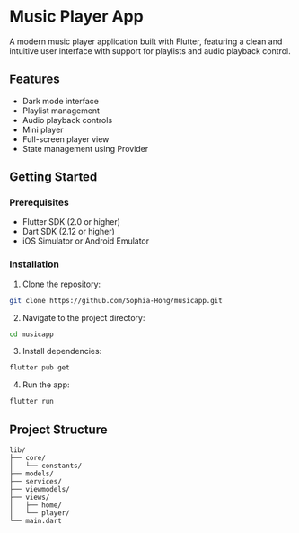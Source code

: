 # Music Player App

A modern music player application built with Flutter, featuring a clean and intuitive user interface with support for playlists and audio playback control.

## Features

- Dark mode interface
- Playlist management
- Audio playback controls
- Mini player
- Full-screen player view
- State management using Provider

## Getting Started

### Prerequisites

- Flutter SDK (2.0 or higher)
- Dart SDK (2.12 or higher)
- iOS Simulator or Android Emulator

### Installation

1. Clone the repository:
```bash
git clone https://github.com/Sophia-Hong/musicapp.git
```

2. Navigate to the project directory:
```bash
cd musicapp
```

3. Install dependencies:
```bash
flutter pub get
```

4. Run the app:
```bash
flutter run
```

## Project Structure

```
lib/
├── core/
│   └── constants/
├── models/
├── services/
├── viewmodels/
├── views/
│   ├── home/
│   └── player/
└── main.dart